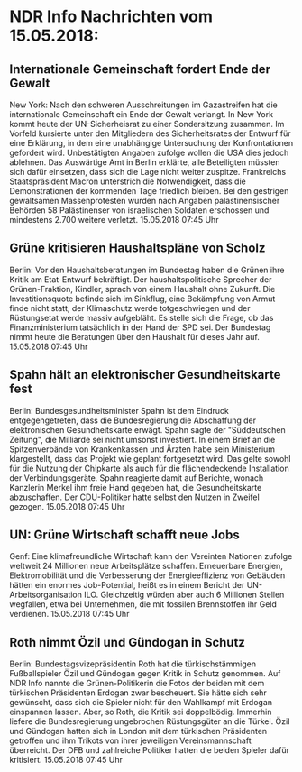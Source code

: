 # NDR Info Nachrichten vom 15.05.2018:


## Internationale Gemeinschaft fordert Ende der Gewalt
New York: Nach den schweren Ausschreitungen im Gazastreifen hat die internationale Gemeinschaft ein Ende der Gewalt verlangt. In New York kommt heute der UN-Sicherheisrat zu einer Sondersitzung zusammen. Im Vorfeld kursierte unter den Mitgliedern des Sicherheitsrates der Entwurf für eine Erklärung, in dem eine unabhängige Untersuchung der Konfrontationen gefordert wird. Unbestätigten Angaben zufolge wollen die USA dies jedoch ablehnen. Das Auswärtige Amt in Berlin erklärte, alle Beteiligten müssten sich dafür einsetzen, dass sich die Lage nicht weiter zuspitze. Frankreichs Staatspräsident Macron unterstrich die Notwendigkeit, dass die Demonstrationen der kommenden Tage friedlich bleiben. Bei den gestrigen gewaltsamen Massenprotesten wurden nach Angaben palästinensischer Behörden 58 Palästinenser von israelischen Soldaten erschossen und mindestens 2.700 weitere verletzt. 15.05.2018 07:45 Uhr 

## Grüne kritisieren Haushaltspläne von Scholz
Berlin: Vor den Haushaltsberatungen im Bundestag haben die Grünen ihre Kritik am Etat-Entwurf bekräftigt. Der haushaltspolitische Sprecher der Grünen-Fraktion, Kindler, sprach von einem Haushalt ohne Zukunft. Die Investitionsquote befinde sich im Sinkflug, eine Bekämpfung von Armut finde nicht statt, der Klimaschutz werde totgeschwiegen und der Rüstungsetat werde massiv aufgebläht. Es stelle sich die Frage, ob das Finanzministerium tatsächlich in der Hand der SPD sei. Der Bundestag nimmt heute die Beratungen über den Haushalt für dieses Jahr auf. 15.05.2018 07:45 Uhr 

## Spahn hält an elektronischer Gesundheitskarte fest
Berlin:	Bundesgesundheitsminister Spahn ist dem Eindruck entgegengetreten, dass die Bundesregierung die Abschaffung der elektronischen Gesundheitskarte erwägt. Spahn sagte der "Süddeutschen Zeitung", die Milliarde sei nicht umsonst investiert. In einem Brief an die Spitzenverbände von Krankenkassen und Ärzten habe sein Ministerium klargestellt, dass das Projekt wie geplant fortgesetzt wird. Das gelte sowohl für die Nutzung der Chipkarte als auch für die flächendeckende Installation der Verbindungsgeräte. Spahn reagierte damit auf Berichte, wonach Kanzlerin Merkel ihm freie Hand gegeben hat, die Gesundheitskarte abzuschaffen. Der CDU-Politiker hatte selbst den Nutzen in Zweifel gezogen. 15.05.2018 07:45 Uhr 

## UN: Grüne Wirtschaft schafft neue Jobs
Genf: Eine klimafreundliche Wirtschaft kann den Vereinten Nationen zufolge weltweit 24 Millionen neue Arbeitsplätze schaffen. Erneuerbare Energien, Elektromobilität und die Verbesserung der Energieeffizienz von Gebäuden hätten ein enormes Job-Potential, heißt es in einem Bericht der UN-Arbeitsorganisation ILO. Gleichzeitig würden aber auch 6 Millionen Stellen wegfallen, etwa bei Unternehmen, die mit fossilen Brennstoffen ihr Geld verdienen. 15.05.2018 07:45 Uhr 

## Roth nimmt Özil und Gündogan in Schutz
Berlin: Bundestagsvizepräsidentin Roth hat die türkischstämmigen Fußballspieler Özil und Gündogan gegen Kritik in Schutz genommen. Auf NDR Info nannte die Grünen-Politikerin die Fotos der beiden mit dem türkischen Präsidenten Erdogan zwar bescheuert. Sie hätte sich sehr gewünscht, dass sich die Spieler nicht für den Wahlkampf mit Erdogan einspannen lassen. Aber, so Roth, die Kritik sei doppelbödig. Immerhin liefere die Bundesregierung ungebrochen Rüstungsgüter an die Türkei. Özil und Gündogan hatten sich in London mit dem türkischen Präsidenten getroffen und ihm Trikots von ihrer jeweiligen Vereinsmannschaft überreicht. Der DFB und zahlreiche Politiker hatten die beiden Spieler dafür kritisiert. 15.05.2018 07:45 Uhr 
